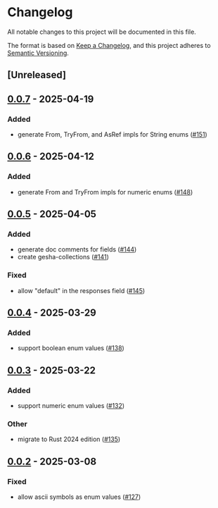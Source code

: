 # Changelog

All notable changes to this project will be documented in this file.

The format is based on [Keep a Changelog](https://keepachangelog.com/en/1.0.0/),
and this project adheres to [Semantic Versioning](https://semver.org/spec/v2.0.0.html).

## [Unreleased]

## [0.0.7](https://github.com/x7c1/gesha/compare/gesha-rust-types-v0.0.6...gesha-rust-types-v0.0.7) - 2025-04-19

### Added

- generate From, TryFrom, and AsRef impls for String enums ([#151](https://github.com/x7c1/gesha/pull/151))

## [0.0.6](https://github.com/x7c1/gesha/compare/gesha-rust-types-v0.0.5...gesha-rust-types-v0.0.6) - 2025-04-12

### Added

- generate From and TryFrom impls for numeric enums ([#148](https://github.com/x7c1/gesha/pull/148))

## [0.0.5](https://github.com/x7c1/gesha/compare/gesha-rust-types-v0.0.4...gesha-rust-types-v0.0.5) - 2025-04-05

### Added

- generate doc comments for fields ([#144](https://github.com/x7c1/gesha/pull/144))
- create gesha-collections ([#141](https://github.com/x7c1/gesha/pull/141))

### Fixed

- allow "default" in the responses field ([#145](https://github.com/x7c1/gesha/pull/145))

## [0.0.4](https://github.com/x7c1/gesha/compare/gesha-rust-types-v0.0.3...gesha-rust-types-v0.0.4) - 2025-03-29

### Added

- support boolean enum values ([#138](https://github.com/x7c1/gesha/pull/138))

## [0.0.3](https://github.com/x7c1/gesha/compare/gesha-rust-types-v0.0.2...gesha-rust-types-v0.0.3) - 2025-03-22

### Added

- support numeric enum values ([#132](https://github.com/x7c1/gesha/pull/132))

### Other

- migrate to Rust 2024 edition ([#135](https://github.com/x7c1/gesha/pull/135))

## [0.0.2](https://github.com/x7c1/gesha/compare/gesha-rust-types-v0.0.1...gesha-rust-types-v0.0.2) - 2025-03-08

### Fixed

- allow ascii symbols as enum values ([#127](https://github.com/x7c1/gesha/pull/127))
